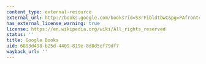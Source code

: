 ```yaml
---
content_type: external-resource
external_url: http://books.google.com/books?id=S3rFibldtbwC&pg=PAfrontcover
has_external_license_warning: true
license: https://en.wikipedia.org/wiki/All_rights_reserved
status: ''
title: Google Books
uid: 6893d498-b25d-4409-819e-8d8d5ef79df7
wayback_url: ''
---
```

